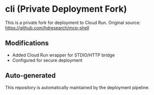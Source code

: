 # cli (Private Deployment Fork)

This is a private fork for deployment to Cloud Run.
Original source: https://github.com/hdresearch/mcp-shell

## Modifications
- Added Cloud Run wrapper for STDIO/HTTP bridge
- Configured for secure deployment

## Auto-generated
This repository is automatically maintained by the deployment pipeline.
